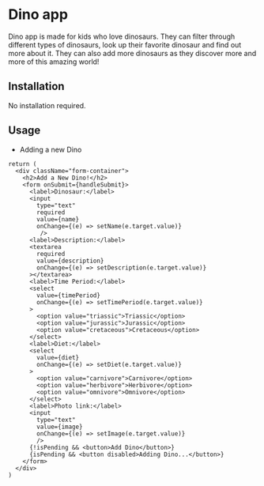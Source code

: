 # Dino app

Dino app is made for kids who love dinosaurs. They can filter through different types of dinosaurs, look up their favorite dinosaur and find out more about it. They can also add more dinosaurs as they discover more and more of this amazing world!

## Installation

No installation required.

## Usage

- Adding a new Dino

```React
return (
  <div className="form-container">
    <h2>Add a New Dino!</h2>
    <form onSubmit={handleSubmit}>
      <label>Dinosaur:</label>
      <input 
        type="text"
        required
        value={name}
        onChange={(e) => setName(e.target.value)}
         />
      <label>Description:</label>
      <textarea 
        required
        value={description}
        onChange={(e) => setDescription(e.target.value)}
      ></textarea>
      <label>Time Period:</label>
      <select
        value={timePeriod}
        onChange={(e) => setTimePeriod(e.target.value)}
      >
        <option value="triassic">Triassic</option>
        <option value="jurassic">Jurassic</option>
        <option value="cretaceous">Cretaceous</option>
      </select>
      <label>Diet:</label>
      <select
        value={diet}
        onChange={(e) => setDiet(e.target.value)}
      >
        <option value="carnivore">Carnivore</option>
        <option value="herbivore">Herbivore</option>
        <option value="omnivore">Omnivore</option>
      </select>
      <label>Photo link:</label>
      <input 
        type="text" 
        value={image}
        onChange={(e) => setImage(e.target.value)}
        />
      {!isPending && <button>Add Dino</button>}
      {isPending && <button disabled>Adding Dino...</button>}
    </form>
  </div>
)

```